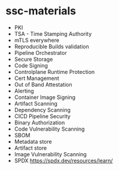 # ssc-materials

* PKI
* TSA - Time Stamping Authority
* mTLS everywhere
* Reproducible Builds validation
* Pipeline Orchestrator
* Secure Storage
* Code Signing
* Controlplane Runtime Protection
* Cert Management
* Out of Band Attestation
* Alerting
* Container Image Signing
* Artifact Scanning
* Dependency Scanning
* CICD Pipeline Security
* Binary Authorization
* Code Vulnerability Scanning
* SBOM
* Metadata store
* Artifact store
* Image Vulnerability Scanning
* SPDX https://spdx.dev/resources/learn/
